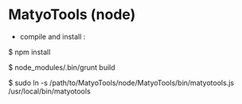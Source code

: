 MatyoTools (node)
==========

* compile and install :

$ npm install

$ node_modules/.bin/grunt build

$ sudo ln -s /path/to/MatyoTools/node/MatyoTools/bin/matyotools.js /usr/local/bin/matyotools